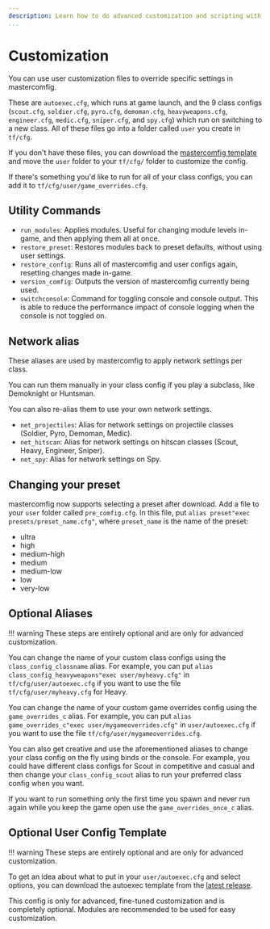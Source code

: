 ```yaml
---
description: Learn how to do advanced customization and scripting with mastercomfig.
...
```


# Customization

You can use user customization files to override specific settings in mastercomfig.

These are `autoexec.cfg`, which runs at game launch, and the 9 class configs
(`scout.cfg`, `soldier.cfg`, `pyro.cfg`, `demoman.cfg`, `heavyweapons.cfg`, `engineer.cfg`,
`medic.cfg`, `sniper.cfg`, and `spy.cfg`) which run on switching to a new class.
All of these files go into a folder called `user` you create in `tf/cfg`.

If you don't have these files, you can download the [mastercomfig template](https://github.com/mastercomfig/mastercomfig/releases/latest/download/autoexec_template.cfg) and move the `user` folder to your `tf/cfg/` folder to customize the config.

If there's something you'd like to run for all of your class configs, you can add it to `tf/cfg/user/game_overrides.cfg`.

## Utility Commands

* `run_modules`: Applies modules. Useful for changing module levels in-game, and then applying them all at once.
* `restore_preset`: Restores modules back to preset defaults, without using user settings.
* `restore_config`: Runs all of mastercomfig and user configs again, resetting changes made in-game.
* `version_comfig`: Outputs the version of mastercomfig currently being used.
* `switchconsole`: Command for toggling console and console output. This is able to reduce the performance impact of console logging when the console is not toggled on.

## Network alias

These aliases are used by mastercomfig to apply network settings per class.

You can run them manually in your class config if you play a subclass, like Demoknight or Huntsman.

You can also re-alias them to use your own network settings.

* `net_projectiles`: Alias for network settings on projectile classes (Soldier, Pyro, Demoman, Medic).
* `net_hitscan`: Alias for network settings on hitscan classes (Scout, Heavy, Engineer, Sniper).
* `net_spy`: Alias for network settings on Spy.

## Changing your preset

mastercomfig now supports selecting a preset after download. Add a file to your `user` folder called `pre_comfig.cfg`. In this file, put `alias preset"exec presets/preset_name.cfg"`, where `preset_name` is the name of the preset:

* ultra
* high
* medium-high
* medium
* medium-low
* low
* very-low

## Optional Aliases

!!! warning
    These steps are entirely optional and are only for advanced customization.

You can change the name of your custom class configs using the `class_config_classname` alias.
For example, you can put `alias class_config_heavyweapons"exec user/myheavy.cfg"` in `tf/cfg/user/autoexec.cfg` if you want to use the file `tf/cfg/user/myheavy.cfg` for Heavy.

You can change the name of your custom game overrides config using the `game_overrides_c` alias.
For example, you can put `alias game_overrides_c"exec user/mygameoverrides.cfg"` in `user/autoexec.cfg` if you want to use the file `tf/cfg/user/mygameoverrides.cfg`.

You can also get creative and use the aforementioned aliases to change your class config on the fly using binds or the console.
For example, you could have different class configs for Scout in competitive and casual and then change your `class_config_scout` alias to run your preferred class config when you want.

If you want to run something only the first time you spawn and never run again while you keep the game open use the `game_overrides_once_c` alias.

## Optional User Config Template

!!! warning
    These steps are entirely optional and are only for advanced customization.

To get an idea about what to put in your `user/autoexec.cfg` and select options,
you can download the autoexec template from the [latest release](https://github.com/mastercomfig/mastercomfig/releases/latest).

This config is only for advanced, fine-tuned customization and is completely optional. Modules are recommended to be used for easy customization.
